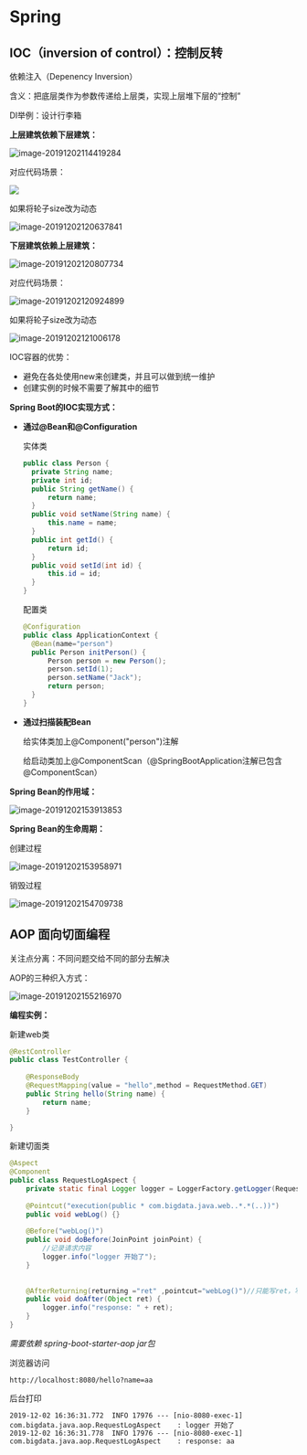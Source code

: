 # Spring

## IOC（inversion of control）：控制反转

依赖注入（Depenency Inversion）

含义：把底层类作为参数传递给上层类，实现上层堆下层的“控制”

DI举例：设计行李箱

**上层建筑依赖下层建筑：**

![image-20191202114419284](images/image-20191202114419284.png)

对应代码场景：

![](images/image-20191202115009667.png)

如果将轮子size改为动态

![image-20191202120637841](images/image-20191202120637841.png)

**下层建筑依赖上层建筑：**

![image-20191202120807734](images/image-20191202120807734.png)

对应代码场景：

![image-20191202120924899](images/image-20191202120924899.png)

如果将轮子size改为动态

![image-20191202121006178](images/image-20191202121006178.png)

IOC容器的优势：

- 避免在各处使用new来创建类，并且可以做到统一维护
- 创建实例的时候不需要了解其中的细节

**Spring Boot的IOC实现方式：**

- **通过@Bean和@Configuration**

  实体类

  ```java
  public class Person {
  	private String name;
  	private int id;
  	public String getName() {
  		return name;
  	}
  	public void setName(String name) {
  		this.name = name;
  	}
  	public int getId() {
  		return id;
  	}
  	public void setId(int id) {
  		this.id = id;
  	}
  }
  ```

  配置类

  ```java
  @Configuration
  public class ApplicationContext {
  	@Bean(name="person")
  	public Person initPerson() {
  		Person person = new Person();
  		person.setId(1);
  		person.setName("Jack");
  		return person;
  	}
  }
  ```

- **通过扫描装配Bean**

  给实体类加上@Component("person")注解

  给启动类加上@ComponentScan（@SpringBootApplication注解已包含@ComponentScan）

**Spring Bean的作用域：**

![image-20191202153913853](images/image-20191202153913853.png)

**Spring Bean的生命周期：**

创建过程

![image-20191202153958971](images/image-20191202153958971.png)

销毁过程

![image-20191202154709738](images/image-20191202154709738.png)

## AOP 面向切面编程

关注点分离：不同问题交给不同的部分去解决

AOP的三种织入方式：

![image-20191202155216970](images/image-20191202155216970.png)

**编程实例：**

新建web类

```java
@RestController
public class TestController {
	
	@ResponseBody
	@RequestMapping(value = "hello",method = RequestMethod.GET)
	public String hello(String name) {
		return name;
	}

}
```

新建切面类

```java
@Aspect
@Component
public class RequestLogAspect {
	private static final Logger logger = LoggerFactory.getLogger(RequestLogAspect.class);
	
	@Pointcut("execution(public * com.bigdata.java.web..*.*(..))")
	public void webLog() {}
	
	@Before("webLog()")
	public void doBefore(JoinPoint joinPoint) {
		//记录请求内容
		logger.info("logger 开始了");
	}
	
	
	@AfterReturning(returning ="ret" ,pointcut="webLog()")//只能写ret，写其他会启动报错
	public void doAfter(Object ret) {
		logger.info("response: " + ret);
	}
}
```

*需要依赖 spring-boot-starter-aop jar包*

浏览器访问

```
http://localhost:8080/hello?name=aa
```

后台打印

```
2019-12-02 16:36:31.772  INFO 17976 --- [nio-8080-exec-1] com.bigdata.java.aop.RequestLogAspect    : logger 开始了
2019-12-02 16:36:31.778  INFO 17976 --- [nio-8080-exec-1] com.bigdata.java.aop.RequestLogAspect    : response: aa
```

